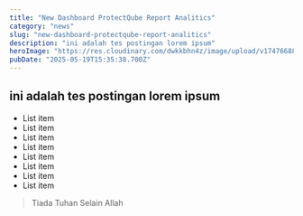 ```yaml
---  
title: "New Dashboard ProtectQube Report Analitics"  
category: "news"  
slug: "new-dashboard-protectqube-report-analitics"  
description: "ini adalah tes postingan lorem ipsum"  
heroImage: "https://res.cloudinary.com/dwkkbhn4z/image/upload/v1747668806/uploads/sr8mrnopyuc9cxnwpowg.png"  
pubDate: "2025-05-19T15:35:38.700Z"  
---
```


## ini adalah tes postingan lorem ipsum

- List item
- List item
- List item
- List item
- List item
- List item
- List item
- List item


> Tiada Tuhan Selain Allah

